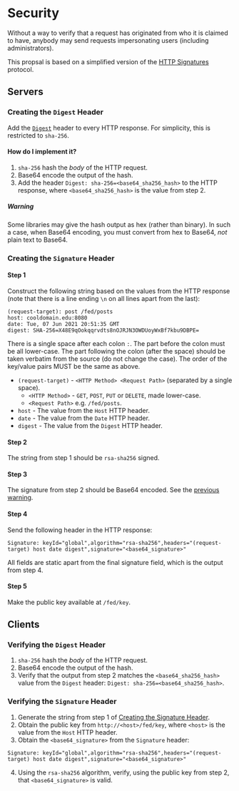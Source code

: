 # Security

Without a way to verify that a request has originated from who it is claimed to have,
anybody may send requests impersonating users (including administrators).

This propsal is based on a simplified version of the [HTTP Signatures](https://tools.ietf.org/html/draft-cavage-http-signatures-08)
protocol.

## Servers

### Creating the `Digest` Header

Add the [`Digest`](https://developer.mozilla.org/en-US/docs/Web/HTTP/Headers/Digest) header to every HTTP
response. For simplicity, this is restricted to `sha-256`.

#### How do I implement it?

1. `sha-256` hash the *body* of the HTTP request.
2. Base64 encode the output of the hash.
3. Add the header `Digest: sha-256=<base64_sha256_hash>` to the HTTP response, where `<base64_sha256_hash>`
   is the value from step 2.
   
##### Warning

Some libraries may give the hash output as hex (rather than binary). In such a case, when Base64
encoding, you must convert from hex to Base64, *not* plain text to Base64.


### Creating the `Signature` Header

#### Step 1
Construct the following string based on the values from the HTTP response
(note that there is a line ending `\n` on all lines apart from the last):

```
(request-target): post /fed/posts
host: cooldomain.edu:8080
date: Tue, 07 Jun 2021 20:51:35 GMT
digest: SHA-256=X48E9qOokqqrvdts8nOJRJN3OWDUoyWxBf7kbu9DBPE=
```

There is a single space after each colon `:`. The part before the colon must be all lower-case. The part
following the colon (after the space) should be taken verbatim from the source (do not change the case).
The order of the key/value pairs MUST be the same as above.

* `(request-target)` - `<HTTP Method> <Request Path>` (separated by a single space).
  * `<HTTP Method>` - `GET`, `POST`, `PUT` or `DELETE`, made lower-case.
  * `<Request Path>` e.g. `/fed/posts`.
* `host` - The value from the `Host` HTTP header.
* `date` - The value from the `Date` HTTP header.
* `digest` - The value from the `Digest` HTTP header.

#### Step 2
The string from step 1 should be `rsa-sha256` signed.

#### Step 3
The signature from step 2 should be Base64 encoded. See the [previous warning](#warning).

#### Step 4
Send the following header in the HTTP response:
```
Signature: keyId="global",algorithm="rsa-sha256",headers="(request-target) host date digest",signature="<base64_signature>"
```
All fields are static apart from the final signature field, which is the output from step 4.

#### Step 5
Make the public key available at `/fed/key`.


## Clients

### Verifying the `Digest` Header

1. `sha-256` hash the *body* of the HTTP request.
2. Base64 encode the output of the hash.
3. Verify that the output from step 2 matches the `<base64_sha256_hash>` value from the `Digest` header:
   `Digest: sha-256=<base64_sha256_hash>`.
   
### Verifying the `Signature` Header

1. Generate the string from step 1 of [Creating the Signature Header](#creating-the-signature-header).
2. Obtain the public key from `http://<host>/fed/key`, where `<host>` is the value from the `Host` HTTP header.
3. Obtain the `<base64_signature>` from the `Signature` header:
```
Signature: keyId="global",algorithm="rsa-sha256",headers="(request-target) host date digest",signature="<base64_signature>"
```
4. Using the `rsa-sha256` algorithm, verify, using the public key from step 2, that `<base64_signature>` is
   valid.

